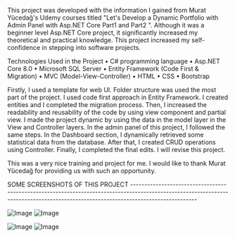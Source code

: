 This project was developed with the information I gained from Murat Yücedağ's Udemy courses titled "Let's Develop a Dynamic Portfolio with Admin Panel with Asp.NET Core Part1 and Part2 ". 
Although it was a beginner level Asp.NET Core project, it significantly increased my theoretical and practical knowledge. This project increased my self-confidence in stepping into software projects. 

Technologies Used in the Project 
•	C# programming language 
•	Asp.NET Core 8.0
•	Microsoft SQL Server 
•	Entity Framework (Code First & Migration)
•	MVC (Model-View-Controller)
•	HTML
•	CSS 
•	Bootstrap

Firstly, I used a template for web UI. Folder structure was used the most part of the project.  I used code first approach in Entity Framework. I created entities and I completed the migration process. Then, I increased the readability and reusability of the code by using view component and partial view. I made the project dynamic by using the data in the model layer in the View and Controller layers. In the admin panel of this project, I followed the same steps. In the Dashboard section, I dynamically retrieved some statistical data from the database. After that, I created CRUD operations using Controller. Finally, I completed the final edits. I will revise this project. 

This was a very nice training and project for me. I would like to thank Murat Yücedağ for providing us with such an opportunity. 


SOME SCREENSHOTS OF THIS PROJECT  -----------------------------------------------------------------------------------------------------------------------------------------------------------------------------------

![Image](https://github.com/user-attachments/assets/09d0dfd1-8987-48d7-bbe1-d0812b57899d)
![Image](https://github.com/user-attachments/assets/1e6a09b6-16a2-4ee5-9bcc-b83b71576889)

![Image](https://github.com/user-attachments/assets/5d801427-ecb4-43c4-85c6-f0070f34334d)
![Image](https://github.com/user-attachments/assets/2696ac2b-8cc3-46e7-84c5-47eceaad79d9)
